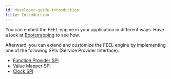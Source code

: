 ```yaml
---
id: developer-guide-introduction
title: Introduction
---
```


You can embed the FEEL engine in your application in different ways. Have a look
at [Bootstrapping](./bootstrapping.md) to see how.

Afterward, you can extend and customize the FEEL engine by implementing one of the following
SPIs (Service Provider Interface):

* [Function Provider SPI](./function-provider-spi.md)
* [Value Mapper SPI](./value-mapper-spi.md)
* [Clock SPI](./feel-engine-clock-spi.md)

